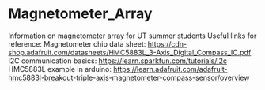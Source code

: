 # Magnetometer_Array
Information on magnetometer array for UT summer students
Useful links for reference:
Magnetometer chip data sheet: https://cdn-shop.adafruit.com/datasheets/HMC5883L_3-Axis_Digital_Compass_IC.pdf
I2C communication basics: https://learn.sparkfun.com/tutorials/i2c
HMC5883L example in arduino: https://learn.adafruit.com/adafruit-hmc5883l-breakout-triple-axis-magnetometer-compass-sensor/overview
